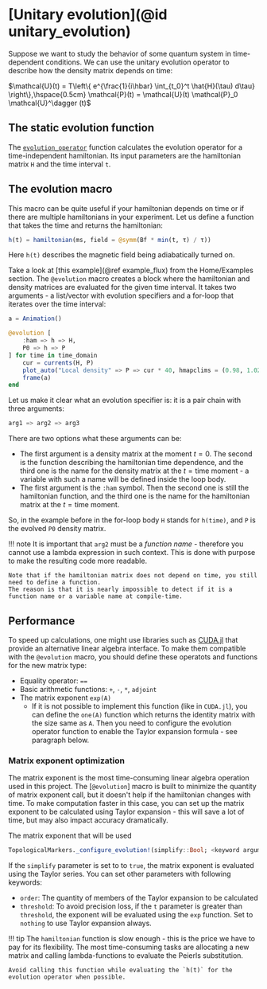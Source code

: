 # [Unitary evolution](@id unitary_evolution)

Suppose we want to study the behavior of some quantum system in time-dependent conditions. We can use the unitary evolution operator to describe how the density matrix depends on time:

$\mathcal{U}(t) = T\left\{ e^{\frac{1}{i\hbar} \int_{t_0}^t \hat{H}(\tau) d\tau} \right\},\hspace{0.5cm}
\mathcal{P}(t) = \mathcal{U}(t) \mathcal{P}_0 \mathcal{U}^\dagger (t)$

## The static evolution function

The [`evolution_operator`](@ref) function calculates the evolution operator for a time-independent hamiltonian. 
Its input parameters are the hamiltonian matrix `H` and the time interval `t`.

## The evolution macro

This macro can be quite useful if your hamiltonian depends on time or if there are multiple hamiltonians in your experiment.
Let us define a function that takes the time and returns the hamiltonian:

```julia
h(t) = hamiltonian(ms, field = @symm(Bf * min(t, τ) / τ))
```

Here `h(t)` describes the magnetic field being adiabatically turned on.

Take a look at [this example](@ref example_flux) from the Home/Examples section.
The `@evolution` macro creates a block where the hamiltonian and density matrices are evaluated for the given time interval. 
It takes two arguments - a list/vector with evolution specifiers and a for-loop that iterates over the time interval:

```julia
a = Animation()

@evolution [
    :ham => h => H,
    P0 => h => P
] for time in time_domain
    cur = currents(H, P)
    plot_auto("Local density" => P => cur * 40, hmapclims = (0.98, 1.02))
    frame(a)
end
```

Let us make it clear what an evolution specifier is: it is a pair chain with three arguments:

```julia
arg1 => arg2 => arg3
```

There are two options what these arguments can be:

- The first argument is a density matrix at the moment $t = 0$. The second is the function describing the hamiltonian time dependence, and the third one is the name for the density matrix at the $t = \text{time}$ moment - a variable with such a name will be defined inside the loop body.
- The first argument is the `:ham` symbol. Then the second one is still the hamiltonian function, and the third one is the name for the hamiltonian matrix at the $t = \text{time}$ moment.

So, in the example before in the for-loop body `H` stands for `h(time)`, and `P` is the evolved `P0` density matrix.

!!! note
    It is important that `arg2` must be a _function name_ - therefore you cannot use a lambda expression in such context. 
    This is done with purpose to make the resulting code more readable.

    Note that if the hamiltonian matrix does not depend on time, you still need to define a function. 
    The reason is that it is nearly impossible to detect if it is a function name or a variable name at compile-time.

## Performance

To speed up calculations, one might use libraries such as [CUDA.jl](https://juliagpu.gitlab.io/CUDA.jl/) that provide an alternative linear algebra interface. 
To make them compatible with the `@evolution` macro, you should define these operatots and functions for the new matrix type:

- Equality operator: `==`
- Basic arithmetic functions: `+`, `-`, `*`, `adjoint`
- The matrix exponent `exp(A)`
    - If it is not possible to implement this function (like in `CUDA.jl`), you can define the `one(A)` function which returns the identity matrix with the size same as `A`. 
    Then you need to configure the evolution operator function to enable the Taylor expansion formula - see paragraph below.

### Matrix exponent optimization

The matrix exponent is the most time-consuming linear algebra operation used in this project.
The [`@evolution`] macro is built to minimize the quantity of matrix exponent call, but it doesn't help if the hamiltonian changes with time.
To make computation faster in this case, you can set up the matrix exponent to be calculated using Taylor expansion - this will save a lot of time, but may also impact accuracy dramatically.

The matrix exponent that will be used 

```julia
TopologicalMarkers._configure_evolution!(simplify::Bool; <keyword arguments...>)
```

If the `simplify` parameter is set to to `true`, the matrix exponent is evaluated using the Taylor series.
You can set other parameters with following keywords:

- `order`: The quantity of members of the Taylor expansion to be calculated
- `threshold`: To avoid precision loss, if the `t` parameter is greater than `threshold`, the exponent will be evaluated using the `exp` function. Set to `nothing` to use Taylor expansion always.

!!! tip
    The `hamiltonian` function is slow enough - this is the price we have to pay for its flexibility.
    The most time-consuming tasks are allocating a new matrix and calling lambda-functions to evaluate the Peierls substitution.

    Avoid calling this function while evaluating the `h(t)` for the evolution operator when possible.